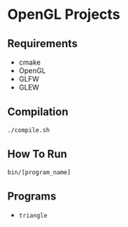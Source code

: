 # OpenGL Projects
## Requirements
- cmake
- OpenGL
- GLFW
- GLEW

## Compilation
`./compile.sh`

## How To Run
`bin/[program_name]`

## Programs
- `triangle`

